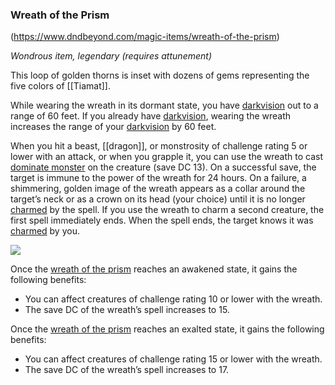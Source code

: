 ### Wreath of the Prism
(https://www.dndbeyond.com/magic-items/wreath-of-the-prism)

_Wondrous item, legendary (requires attunement)_

This loop of golden thorns is inset with dozens of gems representing the five colors of [[Tiamat]].

While wearing the wreath in its dormant state, you have [darkvision](https://www.dndbeyond.com/compendium/rules/basic-rules/monsters#Darkvision) out to a range of 60 feet. If you already have [darkvision](https://www.dndbeyond.com/compendium/rules/basic-rules/monsters#Darkvision), wearing the wreath increases the range of your [darkvision](https://www.dndbeyond.com/compendium/rules/basic-rules/monsters#Darkvision) by 60 feet.

When you hit a beast, [[dragon]], or monstrosity of challenge rating 5 or lower with an attack, or when you grapple it, you can use the wreath to cast [dominate monster](https://www.dndbeyond.com/spells/dominate-monster) on the creature (save DC 13). On a successful save, the target is immune to the power of the wreath for 24 hours. On a failure, a shimmering, golden image of the wreath appears as a collar around the target’s neck or as a crown on its head (your choice) until it is no longer [charmed](https://www.dndbeyond.com/compendium/rules/basic-rules/appendix-a-conditions#Charmed) by the spell. If you use the wreath to charm a second creature, the first spell immediately ends. When the spell ends, the target knows it was [charmed](https://www.dndbeyond.com/compendium/rules/basic-rules/appendix-a-conditions#Charmed) by you.

[![](https://media.dndbeyond.com/compendium-images/egtw/yDOyqyOocErRgYJK/06-11.png)](https://media.dndbeyond.com/compendium-images/egtw/yDOyqyOocErRgYJK/06-11.png)

Once the [wreath of the prism](https://www.dndbeyond.com/magic-items/wreath-of-the-prism) reaches an awakened state, it gains the following benefits:

-   You can affect creatures of challenge rating 10 or lower with the wreath.
-   The save DC of the wreath’s spell increases to 15.

Once the [wreath of the prism](https://www.dndbeyond.com/magic-items/wreath-of-the-prism) reaches an exalted state, it gains the following benefits:

-   You can affect creatures of challenge rating 15 or lower with the wreath.
-   The save DC of the wreath’s spell increases to 17.